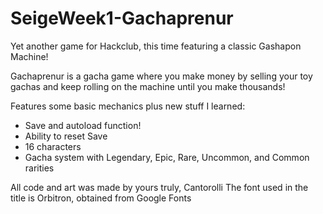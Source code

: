 # SeigeWeek1-Gachaprenur
Yet another game for Hackclub, this time featuring a classic Gashapon Machine!

Gachaprenur is a gacha game where you make money by selling your toy gachas and keep rolling on the machine until you make thousands!

Features some basic mechanics plus new stuff I learned:
- Save and autoload function!
- Ability to reset Save
- 16 characters
- Gacha system with Legendary, Epic, Rare, Uncommon, and Common rarities

All code and art was made by yours truly, Cantorolli
The font used in the title is Orbitron, obtained from Google Fonts
